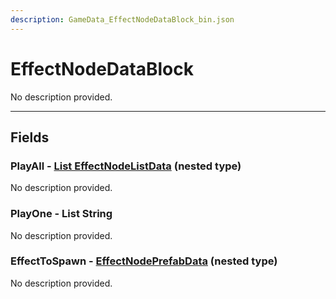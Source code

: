 ```yaml
---
description: GameData_EffectNodeDataBlock_bin.json
---
```


# EffectNodeDataBlock

No description provided.

***

## Fields

### PlayAll - [List EffectNodeListData](../../nested-types/effectnodelistdata.md) (nested type)

No description provided.

### PlayOne - List String

No description provided.

### EffectToSpawn - [EffectNodePrefabData](../../nested-types/effectnodeprefabdata.md) (nested type)

No description provided.

